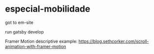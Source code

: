 # especial-mobilidade

got to em-site

run gatsby develop

Framer Motion descriptive example: https://blog.sethcorker.com/scroll-animation-with-framer-motion